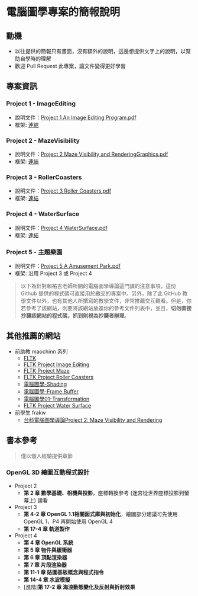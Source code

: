 # 電腦圖學專案的簡報說明

## 動機

* 以往提供的簡報只有畫面，沒有額外的說明，這邊想提供文字上的說明，以幫助自學時的理解
* 歡迎 Pull Request 此專案，讓文件變得更好學習

## 專案資訊

### Project 1 - ImageEditing

* 說明文件：[Project 1 An Image Editing Program.pdf](https://github.com/NTUST-LaiLab/LearnComputerGraphicsProjectPPT/files/12028878/Project.1.An.Image.Editing.Program.pdf)
* 框架: [連結](https://github.com/NTUST-LaiLab/ImageEditing)

### Project 2 - MazeVisibility

* 說明文件：[Project 2 Maze Visibility and RenderingGraphics.pdf](https://github.com/NTUST-LaiLab/LearnComputerGraphicsProjectPPT/files/12028888/Project.2.Maze.Visibility.and.RenderingGraphics.pdf)
* 框架: [連結](https://github.com/NTUST-LaiLab/MazeVisibility)

### Project 3 - RollerCoasters

* 說明文件：[Project 3 Roller Coasters.pdf](https://github.com/NTUST-LaiLab/LearnComputerGraphicsProjectPPT/files/12028891/Project.3.Roller.Coasters.pdf)
* 框架: [連結](https://github.com/NTUST-LaiLab/RollerCoasters)

### Project 4 - WaterSurface

* 說明文件：[Project 4 WaterSurface.pdf](https://github.com/NTUST-LaiLab/LearnComputerGraphicsProjectPPT/files/12028893/Project.4.WaterSurface.pdf)
* 框架: [連結](https://github.com/NTUST-LaiLab/WaterSurface)

### Project 5 - 主題樂園

* 說明文件：[Project 5 A Amusement Park.pdf](https://github.com/NTUST-LaiLab/LearnComputerGraphicsProjectPPT/files/12028894/Project.5.A.Amusement.Park.pdf)
* 框架: 沿用 Project 3 或 Project 4

> 以下為針對賴祐吉老師所開的電腦圖學導論這門課的注意事項，這份 Github 提供的程式碼可直接用於繳交的專案中。另外，除了此 GitHub 教學文件以外，也有其他人所撰寫的教學文件，非常推薦交互觀看。但是，你若參考了該網站，則要將該網站放進你的參考文件列表中，並且，**切勿直接抄襲該網站的程式碼，抓到則視為抄襲者辦理**。

## 其他推薦的網站

* 前助教 maochinn 系列
  * [FLTK](https://medium.com/maochinn/fltk%E7%AE%97%E6%98%AF%E8%A0%BB%E8%80%81%E7%9A%84%E4%B8%80%E5%80%8Bc-cf0c7924631a)
  * [FLTK Project Image Editing](https://medium.com/maochinn/fltk-project-image-editing-922e0d9b74b8)
  * [FLTK Project Maze](https://medium.com/maochinn/fltk-project-maze-338c2109989d)
  * [FLTK Project Roller Coasters](https://medium.com/maochinn/fltk-project-roller-coasters-f488c70dd7e9)
  * [電腦圖學-Shading](https://medium.com/maochinn/%E9%9B%BB%E8%85%A6%E5%9C%96%E5%AD%B8-shading-515575499065)
  * [電腦圖學-Frame Buffer](https://medium.com/maochinn/%E9%9B%BB%E8%85%A6%E5%9C%96%E5%AD%B8-frame-buffer-c145d8c172bd)
  * [電腦圖學01-Transformation](https://medium.com/maochinn/%E9%9B%BB%E8%85%A6%E5%9C%96%E5%AD%B801-transformation-%E6%96%BD%E5%B7%A5%E4%B8%AD-ea46dedf01f9)
  * [FLTK Project Water Surface](https://medium.com/maochinn/fltk-project-water-surface-a811c9cfc3b)
* 前學生 frakw
  * [台科電腦圖學導論Project 2: Maze Visibility and Rendering](https://hackmd.io/@frakw/ByBRenFdP)


## 書本參考

> 僅以個人經驗提供章節

### OpenGL 3D 繪圖互動程式設計

* Project 2
  * **第 2 章 數學基礎、相機與投影**，座標轉換參考 (迷宮從世界座標投影到螢幕上) 請看
* Project 3
  * **第 4-2 章 OpenGL 1.1相關函式庫與初始化**，繪圖部分建議可先使用 OpenGL 1，P4 再開始使用 OpenGL 4
  * **第 17-4 章 軌道製作**
* Project 4
  * **第 4 章 OpenGL 系統**
  * **第 5 章 物件與緩衝器**
  * **第 6 章 頂點渲染器**
  * **第 7 章 片段渲染器**
  * **第 11-1 章 貼圖基板概念與程式指令**
  * **第 14-4 章 水波模擬**
  * [進階]**第 17-2 章 海浪動態變化及反射與折射效果**
